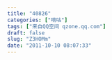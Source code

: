 ```yaml
---
title: "40826"
categories: ["嘀咕"]
tags: ["来自QQ空间 qzone.qq.com"]
draft: false
slug: "Z3HOMm"
date: "2011-10-10 08:07:33"
---
```


<div style="display:none"> Money & Car & House & Deposit </div>
